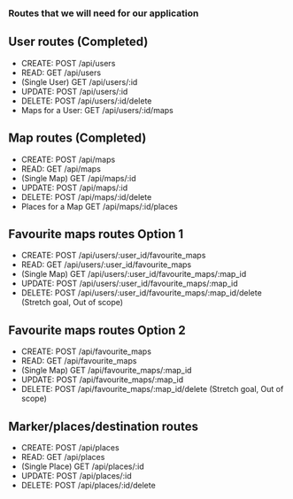 ### Routes that we will need for our application

## User routes (Completed)

* CREATE:          POST /api/users
* READ:            GET  /api/users
* (Single User)    GET  /api/users/:id
* UPDATE:          POST /api/users/:id
* DELETE:          POST /api/users/:id/delete
* Maps for a User: GET  /api/users/:id/maps

## Map routes (Completed)

* CREATE:           POST /api/maps
* READ:             GET  /api/maps
* (Single Map)      GET  /api/maps/:id
* UPDATE:           POST /api/maps/:id
* DELETE:           POST /api/maps/:id/delete
* Places for a Map  GET  /api/maps/:id/places

## Favourite maps routes Option 1

* CREATE:      POST /api/users/:user_id/favourite_maps
* READ:        GET  /api/users/:user_id/favourite_maps
* (Single Map) GET  /api/users/:user_id/favourite_maps/:map_id
* UPDATE:      POST /api/users/:user_id/favourite_maps/:map_id
* DELETE:      POST /api/users/:user_id/favourite_maps/:map_id/delete (Stretch goal, Out of scope)

## Favourite maps routes Option 2

* CREATE:      POST /api/favourite_maps
* READ:        GET  /api/favourite_maps
* (Single Map) GET  /api/favourite_maps/:map_id
* UPDATE:      POST /api/favourite_maps/:map_id
* DELETE:      POST /api/favourite_maps/:map_id/delete (Stretch goal, Out of scope)

## Marker/places/destination routes

* CREATE:        POST /api/places
* READ:          GET  /api/places
* (Single Place) GET  /api/places/:id
* UPDATE:        POST /api/places/:id
* DELETE:        POST /api/places/:id/delete
